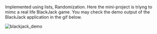 Implemented using lists, Randomization. Here the mini-project is triyng to mimc a real life BlackJack game.
You may check the demo output of the BlackJack application in the gif below.

![blackjack_demo](https://user-images.githubusercontent.com/47264501/111259390-c66f1980-8644-11eb-9d38-6fdb5128e7ad.gif)
